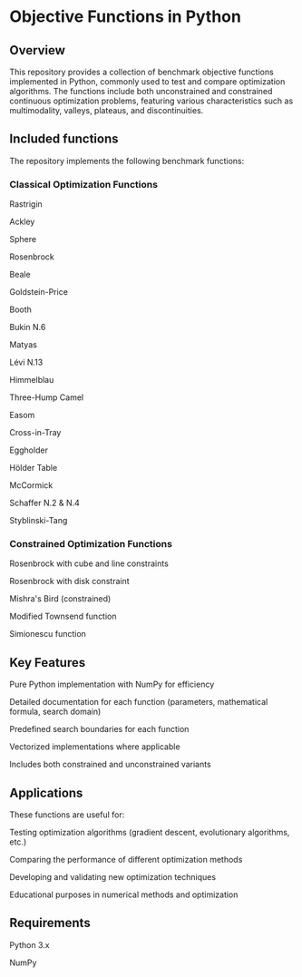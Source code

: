 # Objective Functions in Python
## Overview

This repository provides a collection of benchmark objective functions implemented in Python, commonly used to test and compare optimization algorithms. The functions include both unconstrained and constrained continuous optimization problems, featuring various characteristics such as multimodality, valleys, plateaus, and discontinuities.

## Included functions

The repository implements the following benchmark functions:

### Classical Optimization Functions

Rastrigin

Ackley

Sphere

Rosenbrock

Beale

Goldstein-Price

Booth

Bukin N.6

Matyas

Lévi N.13

Himmelblau

Three-Hump Camel

Easom

Cross-in-Tray

Eggholder

Hölder Table

McCormick

Schaffer N.2 & N.4

Styblinski-Tang

### Constrained Optimization Functions
Rosenbrock with cube and line constraints

Rosenbrock with disk constraint

Mishra's Bird (constrained)

Modified Townsend function

Simionescu function

## Key Features
Pure Python implementation with NumPy for efficiency

Detailed documentation for each function (parameters, mathematical formula, search domain)

Predefined search boundaries for each function

Vectorized implementations where applicable

Includes both constrained and unconstrained variants

## Applications

These functions are useful for:

Testing optimization algorithms (gradient descent, evolutionary algorithms, etc.)

Comparing the performance of different optimization methods

Developing and validating new optimization techniques

Educational purposes in numerical methods and optimization

## Requirements

Python 3.x

NumPy